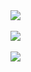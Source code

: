 <div style="width:100%;"><a href="https://aa513.tk/"><img src="https://github.com/JohnChen201502/jinpian/blob/master/logo-zgjp.png?raw=true"/></a></div>

</br>

<div style="width:100%;"><a href="https://aa513.ga/"><img src="https://github.com/JohnChen201502/jinpian/blob/master/logo-xtr.png?raw=true"/></a></div>
</br>

<div style="width:100%;"><a href="https://aa513.gq/"><img src="https://github.com/JohnChen201502/jinpian/blob/master/logo-djy.png?raw=true"/></a></div>
